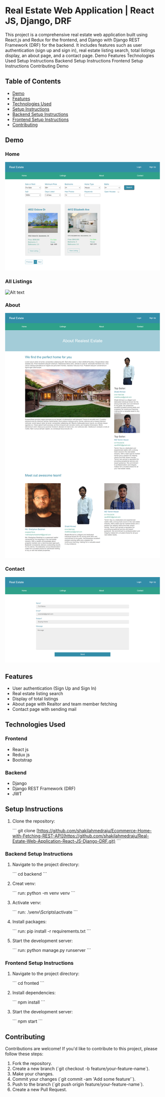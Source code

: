 # Real Estate Web Application | React JS, Django, DRF

This project is a comprehensive real estate web application built using React.js and Redux for the frontend, and Django with Django REST Framework (DRF) for the backend. It includes features such as user authentication (sign up and sign in), real estate listing search, total listings display, an about page, and a contact page.
Demo
Features
Technologies Used
Setup Instructions
Backend Setup Instructions
Frontend Setup Instructions
Contributing
Demo

## Table of Contents

- [Demo](#demo)
- [Features](#features)
- [Technologies Used](#technologies-used)
- [Setup Instructions](#setup-instructions)
- [Backend Setup Instructions](#backend-setup-instructions)
- [Frontend Setup Instructions](#frontend-setup-instructions)
- [Contributing](#contributing)

## Demo
### Home
![Alt text](/images/Realest-Estate-Home.png "Home")

### All Listings
![Alt text](/images/Realest-Estate-Listins.png "All Listins")

### About
![Alt text](/images/Realest-Estate-About.png "About")

### Contact
![Alt text](/images/Realest-Estate-Contact.png "Contact")

## Features

- User authentication (Sign Up and Sign In)
- Real estate listing search
- Display of total listings
- About page with Realtor and team member fetching
- Contact page with sending mail

## Technologies Used

### Frontend
- React js
- Redux js
- Bootstrap
  
### Backend
- Django
- Django REST Framework (DRF)
- JWT

## Setup Instructions

1. Clone the repository:

   \`\`\`
   git clone [https://github.com/shakilahmedraju/Ecommerce-Home-with-Fetching-REST-API](https://github.com/shakilahmedraju/Real-Estate-Web-Application-React-JS-Django-DRF.git)
   \`\`\`

### Backend Setup Instructions
1. Navigate to the project directory:

   \`\`\`
   cd backend
   \`\`\`
   
2. Creat venv:

   \`\`\`
   run: python -m venv venv
   \`\`\`

3. Activate venv:

   \`\`\`
   run: .\venv\Scripts\activate
   \`\`\`

4. Install packages:

   \`\`\`
   run: pip install -r requirements.txt
   \`\`\`

4. Start the development server:

   \`\`\`
   run: python manage.py runserver
   \`\`\`
   
### Frontend Setup Instructions
1. Navigate to the project directory:

   \`\`\`
   cd fronted
   \`\`\`

3. Install dependencies:

   \`\`\`
   npm install
   \`\`\`

4. Start the development server:

   \`\`\`
   npm start
   \`\`\`



## Contributing

Contributions are welcome! If you'd like to contribute to this project, please follow these steps:

1. Fork the repository.
2. Create a new branch (\`git checkout -b feature/your-feature-name\`).
3. Make your changes.
4. Commit your changes (\`git commit -am 'Add some feature'\`).
5. Push to the branch (\`git push origin feature/your-feature-name\`).
6. Create a new Pull Request.


